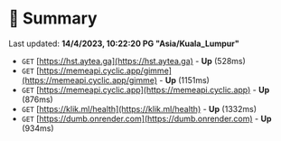 # 📖 Summary
Last updated: **14/4/2023, 10:22:20 PG "Asia/Kuala_Lumpur"**

- `GET` [https://hst.aytea.ga](https://hst.aytea.ga) - **Up** (528ms)
- `GET` [https://memeapi.cyclic.app/gimme](https://memeapi.cyclic.app/gimme) - **Up** (1151ms)
- `GET` [https://memeapi.cyclic.app](https://memeapi.cyclic.app) - **Up** (876ms)
- `GET` [https://klik.ml/health](https://klik.ml/health) - **Up** (1332ms)
- `GET` [https://dumb.onrender.com](https://dumb.onrender.com) - **Up** (934ms)
